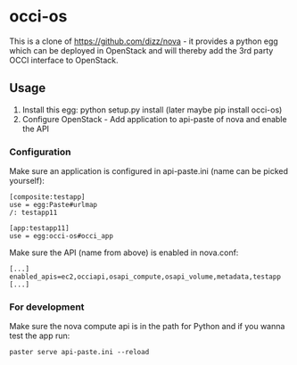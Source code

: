 occi-os
=======

This is a clone of https://github.com/dizz/nova - it provides a python egg which can be deployed in OpenStack and will thereby add the 3rd party OCCI interface to OpenStack.

Usage
-----

1. Install this egg: python setup.py install (later maybe pip install occi-os)
2. Configure OpenStack - Add application to api-paste of nova and enable the API

### Configuration

Make sure an application is configured in api-paste.ini (name can be picked yourself):

	[composite:testapp]
	use = egg:Paste#urlmap
	/: testapp11

	[app:testapp11]
	use = egg:occi-os#occi_app

Make sure the API (name from above) is enabled in nova.conf:

	[...]
	enabled_apis=ec2,occiapi,osapi_compute,osapi_volume,metadata,testapp
	[...]
	
### For development

Make sure the nova compute api is in the path for Python and if you wanna test the app run:

	paster serve api-paste.ini --reload
